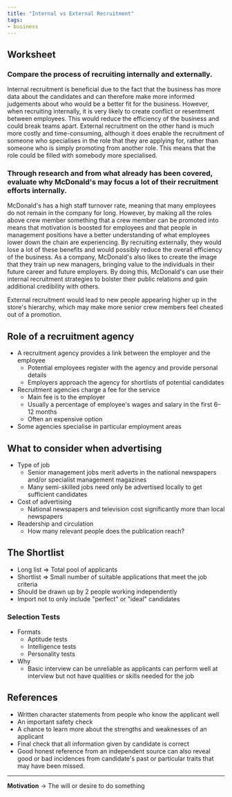 ```yaml
---
title: "Internal vs External Recruitment"
tags:
- business
---
```


## Worksheet

### Compare the process of recruiting internally and externally.

Internal recruitment is beneficial due to the fact that the business has more data about the candidates and can therefore make more informed judgements about who would be a better fit for the business. However, when recruiting internally, it is very likely to create conflict or resentment between employees. This would reduce the efficiency of the business and could break teams apart. External recruitment on the other hand is much more costly and time-consuming, although it does enable the recruitment of someone who specialises in the role that they are applying for, rather than someone who is simply promoting from another role. This means that the role could be filled with somebody more specialised.


### Through research and from what already has been covered, evaluate why McDonald's may focus a lot of their recruitment efforts internally.

McDonald's has a high staff turnover rate, meaning that many employees do not remain in the company for long. However, by making all the roles above crew member something that a crew member can be promoted into means that motivation is boosted for employees and that people in management positions have a better understanding of what employees lower down the chain are experiencing. By recruiting externally, they would lose a lot of these benefits and would possibly reduce the overall efficiency of the business. As a company, McDonald's also likes to create the image that they train up new managers, bringing value to the individuals in their future career and future employers. By doing this, McDonald's can use their internal recruitment strategies to bolster their public relations and gain additional credibility with others.

External recruitment would lead to new people appearing higher up in the store's hierarchy, which may make more senior crew members feel cheated out of a promotion.



## Role of a recruitment agency

- A recruitment agency provides a link between the employer and the employee
	- Potential employees register with the agency and provide personal details
	- Employers approach the agency for shortlists of potential candidates
- Recruitment agencies charge a fee for the service
	- Main fee is to the employer
	- Usually a percentage of employee's wages and salary in the first 6–12 months
	- Often an expensive option
- Some agencies specialise in particular employment areas


## What  to consider when advertising

- Type of job
	- Senior management jobs merit adverts in the national newspapers and/or specialist management magazines
	- Many semi-skilled jobs need only be advertised locally to get sufficient candidates
- Cost of advertising
	- National newspapers and television cost significantly more than local newspapers
- Readership and circulation
	- How many relevant people does the publication reach?

## The Shortlist

- Long list => Total pool of applicants
- Shortlist => Small number of suitable applications that meet the job criteria
- Should be drawn up by 2 people working independently
- Import not to only include "perfect" or "ideal" candidates

### Selection Tests

- Formats
	- Aptitude tests
	- Intelligence tests
	- Personality tests
- Why
	- Basic interview can be unreliable as applicants can perform well at interview but not have qualities or skills needed for the job

## References

- Written character statements from people who know the applicant well
- An important safety check
- A chance to learn more about the strengths and weaknesses of an applicant
- Final check that all information given by candidate is correct
- Good honest reference from an independent source can also reveal good or bad incidences from candidate's past or particular traits that may have been missed.

---

**Motivation** → The will or desire to do something




‎‎